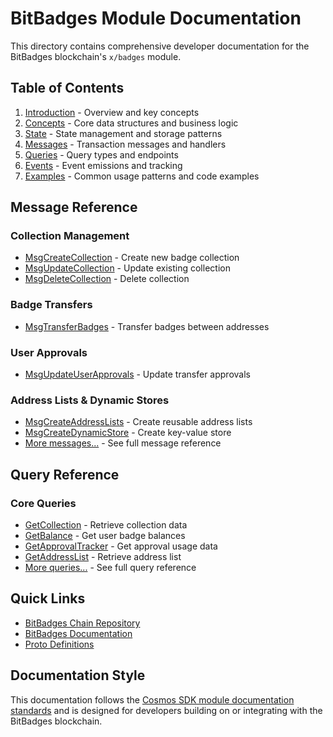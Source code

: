 # BitBadges Module Documentation

This directory contains comprehensive developer documentation for the BitBadges blockchain's `x/badges` module.

## Table of Contents

1. [Introduction](./introduction.md) - Overview and key concepts
2. [Concepts](./02-concepts.md) - Core data structures and business logic
3. [State](./state.md) - State management and storage patterns
4. [Messages](./messages/) - Transaction messages and handlers
5. [Queries](./queries/) - Query types and endpoints
6. [Events](./events.md) - Event emissions and tracking
7. [Examples](./examples.md) - Common usage patterns and code examples

## Message Reference

### Collection Management
- [MsgCreateCollection](./messages/msg-create-collection.md) - Create new badge collection
- [MsgUpdateCollection](./messages/msg-update-collection.md) - Update existing collection
- [MsgDeleteCollection](./messages/msg-delete-collection.md) - Delete collection

### Badge Transfers
- [MsgTransferBadges](./messages/msg-transfer-badges.md) - Transfer badges between addresses

### User Approvals
- [MsgUpdateUserApprovals](./messages/msg-update-user-approvals.md) - Update transfer approvals

### Address Lists & Dynamic Stores
- [MsgCreateAddressLists](./messages/msg-create-address-lists.md) - Create reusable address lists
- [MsgCreateDynamicStore](./messages/msg-create-dynamic-store.md) - Create key-value store
- [More messages...](./messages/) - See full message reference

## Query Reference

### Core Queries
- [GetCollection](./queries/get-collection.md) - Retrieve collection data
- [GetBalance](./queries/get-balance.md) - Get user badge balances
- [GetApprovalTracker](./queries/get-approval-tracker.md) - Get approval usage data
- [GetAddressList](./queries/get-address-list.md) - Retrieve address list
- [More queries...](./queries/) - See full query reference

## Quick Links

- [BitBadges Chain Repository](https://github.com/bitbadges/bitbadgeschain)
- [BitBadges Documentation](https://docs.bitbadges.io)
- [Proto Definitions](https://github.com/bitbadges/bitbadgeschain/tree/master/proto/badges)

## Documentation Style

This documentation follows the [Cosmos SDK module documentation standards](https://docs.cosmos.network/main/building-modules/README) and is designed for developers building on or integrating with the BitBadges blockchain.
